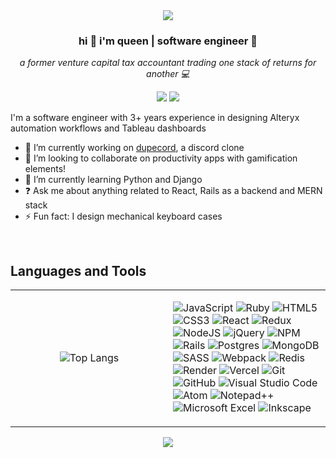 <!--
**cubeydice/cubeydice** is a ✨ _special_ ✨ repository because its `README.md` (this file) appears on your GitHub profile.
-->

<div align="center">
<img src="https://cdn.dribbble.com/users/10931652/screenshots/20525438/media/dd7036dfade89c8614a6299c96fc50d3.gif" align="center" style="height: 50 width: 50" />
</div>   

### **<div align="center">hi 👋 i'm queen | software engineer 👾</div>** 

*<div align="center">a former venture capital tax accountant trading one stack of returns for another 💻</div>* 

<div align="center">

  [<img src="https://img.shields.io/badge/Gmail-D14836?style=for-the-badge&logo=gmail&logoColor=white">](mailto:qb.dcruz@gmail.com) [<img src="https://img.shields.io/badge/linkedin-%230077B5.svg?style=for-the-badge&logo=linkedin&logoColor=white">](https://www.linkedin.com/in/queen-belle-d-118b7859/)

</div>

I'm a software engineer with 3+ years experience in designing Alteryx automation workflows and Tableau dashboards
- 🔭 I’m currently working on [dupecord](https://github.com/cubeydice/dupecord), a discord clone
- 👯 I’m looking to collaborate on productivity apps with gamification elements!
- 🌱 I’m currently learning Python and Django  
- ❓ Ask me about anything related to React, Rails as a backend and MERN stack  
- ⚡ Fun fact: I design mechanical keyboard cases
  
<br/>    

## Languages and Tools
<table><tr><td valign="center" width="50%" align="center">

![Top Langs](https://github-readme-stats-ecru-beta-63.vercel.app/api/top-langs/?username=cubeydice&theme=transparent&layout=compact&exclude_repo=github-readme-stats,cubeydice.github.io,W3D5,W4D1,W4D2,W4D4,W5D2,W5D3,W5D4,W5D5,W6D2,W6D3,W6D5,W7D2,W7D3,W7D4,W7D5,W8D2,W11D4)

</td><td valign="top" width="50%">

![JavaScript](https://img.shields.io/badge/javascript-%23323330.svg?style=for-the-badge&logo=javascript&logoColor=%23F7DF1E)
![Ruby](https://img.shields.io/badge/ruby-%23CC342D.svg?style=for-the-badge&logo=ruby&logoColor=white)
![HTML5](https://img.shields.io/badge/html5-%23E34F26.svg?style=for-the-badge&logo=html5&logoColor=white)
![CSS3](https://img.shields.io/badge/css3-%231572B6.svg?style=for-the-badge&logo=css3&logoColor=white)
![React](https://img.shields.io/badge/react-%2320232a.svg?style=for-the-badge&logo=react&logoColor=%2361DAFB)
![Redux](https://img.shields.io/badge/redux-%23593d88.svg?style=for-the-badge&logo=redux&logoColor=white)
![NodeJS](https://img.shields.io/badge/node.js-6DA55F?style=for-the-badge&logo=node.js&logoColor=white)
![jQuery](https://img.shields.io/badge/jquery-%230769AD.svg?style=for-the-badge&logo=jquery&logoColor=white)
![NPM](https://img.shields.io/badge/NPM-%23CB3837.svg?style=for-the-badge&logo=npm&logoColor=white)
![Rails](https://img.shields.io/badge/rails-%23CC0000.svg?style=for-the-badge&logo=ruby-on-rails&logoColor=white)
![Postgres](https://img.shields.io/badge/postgres-%23316192.svg?style=for-the-badge&logo=postgresql&logoColor=white)
![MongoDB](https://img.shields.io/badge/MongoDB-%234ea94b.svg?style=for-the-badge&logo=mongodb&logoColor=white)
![SASS](https://img.shields.io/badge/SASS-hotpink.svg?style=for-the-badge&logo=SASS&logoColor=white)
![Webpack](https://img.shields.io/badge/webpack-%238DD6F9.svg?style=for-the-badge&logo=webpack&logoColor=black)
![Redis](https://img.shields.io/badge/redis-%23DD0031.svg?style=for-the-badge&logo=redis&logoColor=white)
![Render](https://img.shields.io/badge/Render-%46E3B7.svg?style=for-the-badge&logo=render&logoColor=white)
![Vercel](https://img.shields.io/badge/vercel-%23000000.svg?style=for-the-badge&logo=vercel&logoColor=white)
![Git](https://img.shields.io/badge/git-%23F05033.svg?style=for-the-badge&logo=git&logoColor=white)
![GitHub](https://img.shields.io/badge/github-%23121011.svg?style=for-the-badge&logo=github&logoColor=white)
![Visual Studio Code](https://img.shields.io/badge/Visual%20Studio%20Code-0078d7.svg?style=for-the-badge&logo=visual-studio-code&logoColor=white)
![Atom](https://img.shields.io/badge/Atom-%2366595C.svg?style=for-the-badge&logo=atom&logoColor=white)
![Notepad++](https://img.shields.io/badge/Notepad++-90E59A.svg?style=for-the-badge&logo=notepad%2b%2b&logoColor=black)
![Microsoft Excel](https://img.shields.io/badge/Microsoft_Excel-217346?style=for-the-badge&logo=microsoft-excel&logoColor=white)
![Inkscape](https://img.shields.io/badge/Inkscape-e0e0e0?style=for-the-badge&logo=inkscape&logoColor=080A13)
</td></tr></table>  

<div align="center"><img src="https://spotify-github-profile.vercel.app/api/view?uid=1236546337&cover_image=true&theme=default&show_offline=false&background_color=121212&interchange=true" /></div>
<br />


